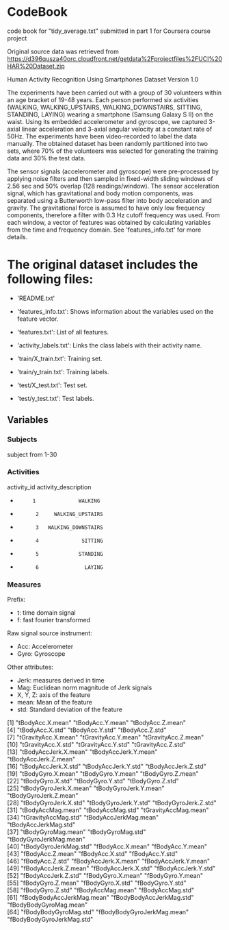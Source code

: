 # CodeBook

code book for "tidy_average.txt" submitted in part 1 for Coursera course project

Original source data was retrieved from https://d396qusza40orc.cloudfront.net/getdata%2Fprojectfiles%2FUCI%20HAR%20Dataset.zip

Human Activity Recognition Using Smartphones Dataset
Version 1.0

The experiments have been carried out with a group of 30 volunteers within an age bracket of 19-48 years. Each person performed six activities (WALKING, WALKING_UPSTAIRS, WALKING_DOWNSTAIRS, SITTING, STANDING, LAYING) wearing a smartphone (Samsung Galaxy S II) on the waist. Using its embedded accelerometer and gyroscope, we captured 3-axial linear acceleration and 3-axial angular velocity at a constant rate of 50Hz. The experiments have been video-recorded to label the data manually. The obtained dataset has been randomly partitioned into two sets, where 70% of the volunteers was selected for generating the training data and 30% the test data. 

The sensor signals (accelerometer and gyroscope) were pre-processed by applying noise filters and then sampled in fixed-width sliding windows of 2.56 sec and 50% overlap (128 readings/window). The sensor acceleration signal, which has gravitational and body motion components, was separated using a Butterworth low-pass filter into body acceleration and gravity. The gravitational force is assumed to have only low frequency components, therefore a filter with 0.3 Hz cutoff frequency was used. From each window, a vector of features was obtained by calculating variables from the time and frequency domain. See 'features_info.txt' for more details. 

The original dataset includes the following files:
=========================================

- 'README.txt'

- 'features_info.txt': Shows information about the variables used on the feature vector.

- 'features.txt': List of all features.

- 'activity_labels.txt': Links the class labels with their activity name.

- 'train/X_train.txt': Training set.

- 'train/y_train.txt': Training labels.

- 'test/X_test.txt': Test set.

- 'test/y_test.txt': Test labels.

## Variables

### Subjects

subject from 1-30

### Activities

  activity_id activity_description
 *          1              WALKING
 *           2     WALKING_UPSTAIRS
 *           3   WALKING_DOWNSTAIRS
 *           4              SITTING
 *           5             STANDING
 *           6               LAYING

### Measures

Prefix:
* t: time domain signal
* f: fast fourier transformed

Raw signal source instrument:
* Acc: Accelerometer
* Gyro: Gyroscope

Other attributes:
* Jerk: measures derived in time
* Mag: Euclidean norm magnitude of Jerk signals
* X, Y, Z: axis of the feature
* mean: Mean of the feature
* std: Standard deviation of the feature

 [1] "tBodyAcc.X.mean"           "tBodyAcc.Y.mean"           "tBodyAcc.Z.mean"          
 [4] "tBodyAcc.X.std"            "tBodyAcc.Y.std"            "tBodyAcc.Z.std"           
 [7] "tGravityAcc.X.mean"        "tGravityAcc.Y.mean"        "tGravityAcc.Z.mean"       
[10] "tGravityAcc.X.std"         "tGravityAcc.Y.std"         "tGravityAcc.Z.std"        
[13] "tBodyAccJerk.X.mean"       "tBodyAccJerk.Y.mean"       "tBodyAccJerk.Z.mean"      
[16] "tBodyAccJerk.X.std"        "tBodyAccJerk.Y.std"        "tBodyAccJerk.Z.std"       
[19] "tBodyGyro.X.mean"          "tBodyGyro.Y.mean"          "tBodyGyro.Z.mean"         
[22] "tBodyGyro.X.std"           "tBodyGyro.Y.std"           "tBodyGyro.Z.std"          
[25] "tBodyGyroJerk.X.mean"      "tBodyGyroJerk.Y.mean"      "tBodyGyroJerk.Z.mean"     
[28] "tBodyGyroJerk.X.std"       "tBodyGyroJerk.Y.std"       "tBodyGyroJerk.Z.std"      
[31] "tBodyAccMag.mean"          "tBodyAccMag.std"           "tGravityAccMag.mean"      
[34] "tGravityAccMag.std"        "tBodyAccJerkMag.mean"      "tBodyAccJerkMag.std"      
[37] "tBodyGyroMag.mean"         "tBodyGyroMag.std"          "tBodyGyroJerkMag.mean"    
[40] "tBodyGyroJerkMag.std"      "fBodyAcc.X.mean"           "fBodyAcc.Y.mean"          
[43] "fBodyAcc.Z.mean"           "fBodyAcc.X.std"            "fBodyAcc.Y.std"           
[46] "fBodyAcc.Z.std"            "fBodyAccJerk.X.mean"       "fBodyAccJerk.Y.mean"      
[49] "fBodyAccJerk.Z.mean"       "fBodyAccJerk.X.std"        "fBodyAccJerk.Y.std"       
[52] "fBodyAccJerk.Z.std"        "fBodyGyro.X.mean"          "fBodyGyro.Y.mean"         
[55] "fBodyGyro.Z.mean"          "fBodyGyro.X.std"           "fBodyGyro.Y.std"          
[58] "fBodyGyro.Z.std"           "fBodyAccMag.mean"          "fBodyAccMag.std"          
[61] "fBodyBodyAccJerkMag.mean"  "fBodyBodyAccJerkMag.std"   "fBodyBodyGyroMag.mean"    
[64] "fBodyBodyGyroMag.std"      "fBodyBodyGyroJerkMag.mean" "fBodyBodyGyroJerkMag.std"





